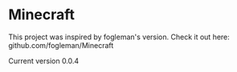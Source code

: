 # Minecraft

This project was inspired by fogleman's version.
Check it out here:
github.com/fogleman/Minecraft

Current version 0.0.4
